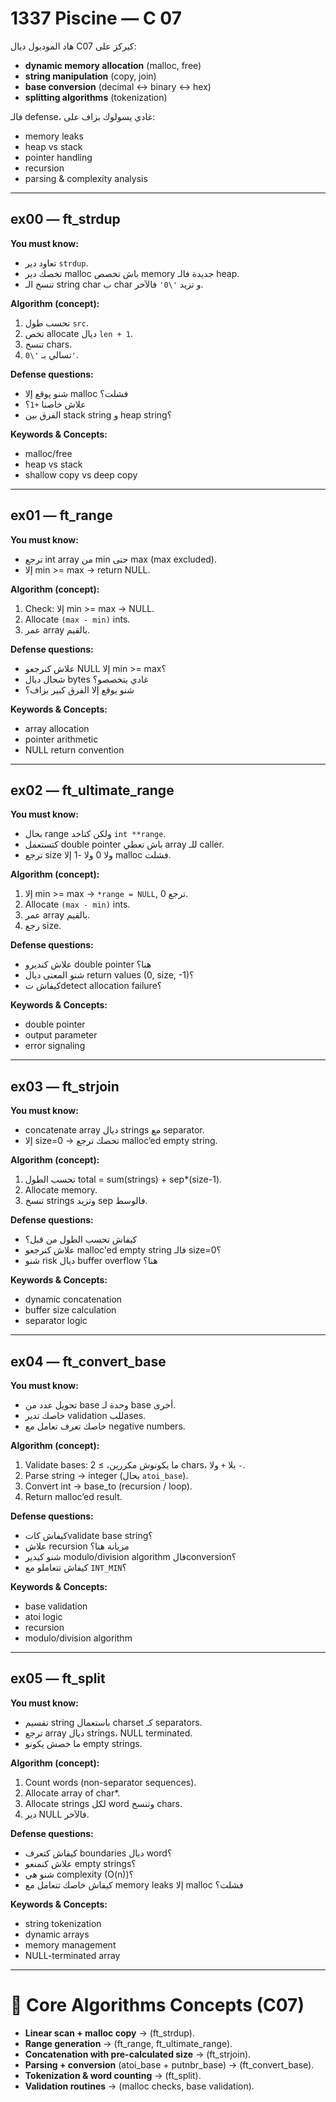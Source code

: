 # 1337 Piscine — C 07

هاد الموديول ديال C07 كيركز على:  
- **dynamic memory allocation** (malloc, free)  
- **string manipulation** (copy, join)  
- **base conversion** (decimal ↔ binary ↔ hex)  
- **splitting algorithms** (tokenization)  

فالـ defense، غادي يسولوك بزاف على:  
- memory leaks  
- heap vs stack  
- pointer handling  
- recursion  
- parsing & complexity analysis  

---

## ex00 — ft_strdup
**You must know:**  
- تعاود دير `strdup`.  
- تخصك دير malloc باش تخصص memory جديدة فالـ heap.  
- تنسخ الـ string char ب char و تزيد `'\0'` فالآخر.  

**Algorithm (concept):**  
1. تحسب طول `src`.  
2. تخص allocate ديال `len + 1`.  
3. تنسخ chars.  
4. تسالي بـ `'\0'`.  

**Defense questions:**  
- شنو يوقع إلا malloc فشلت؟  
- علاش خاصنا `+1`؟  
- الفرق بين stack string و heap string؟  

**Keywords & Concepts:**  
- malloc/free  
- heap vs stack  
- shallow copy vs deep copy  

---

## ex01 — ft_range
**You must know:**  
- ترجع int array من min حتى max (max excluded).  
- إلا min >= max → return NULL.  

**Algorithm (concept):**  
1. Check: إلا min >= max → NULL.  
2. Allocate `(max - min)` ints.  
3. عمر array بالقيم.  

**Defense questions:**  
- علاش كنرجعو NULL إلا min >= max؟  
- شحال ديال bytes غادي يتخصصو؟  
- شنو يوقع إلا الفرق كبير بزاف؟  

**Keywords & Concepts:**  
- array allocation  
- pointer arithmetic  
- NULL return convention  

---

## ex02 — ft_ultimate_range
**You must know:**  
- بحال range ولكن كتاخد `int **range`.  
- كتستعمل double pointer باش تعطي array للـ caller.  
- ترجع size ولا 0 ولا -1 إلا malloc فشلت.  

**Algorithm (concept):**  
1. إلا min >= max → `*range = NULL`, ترجع 0.  
2. Allocate `(max - min)` ints.  
3. عمر array بالقيم.  
4. رجع size.  

**Defense questions:**  
- علاش كنديرو double pointer هنا؟  
- شنو المعنى ديال return values (0, size, -1)؟  
- كيفاش تdetect allocation failure؟  

**Keywords & Concepts:**  
- double pointer  
- output parameter  
- error signaling  

---

## ex03 — ft_strjoin
**You must know:**  
- concatenate array ديال strings مع separator.  
- إلا size=0 → تخصك ترجع malloc’ed empty string.  

**Algorithm (concept):**  
1. تحسب الطول total = sum(strings) + sep*(size-1).  
2. Allocate memory.  
3. تنسخ strings وتزيد sep فالوسط.  

**Defense questions:**  
- كيفاش تحسب الطول من قبل؟  
- علاش كنرجعو malloc'ed empty string فالـ size=0؟  
- شنو risk ديال buffer overflow هنا؟  

**Keywords & Concepts:**  
- dynamic concatenation  
- buffer size calculation  
- separator logic  

---

## ex04 — ft_convert_base
**You must know:**  
- تحويل عدد من base وحدة لـ base أخرى.  
- خاصك تدير validation للبases.  
- خاصك تعرف تعامل مع negative numbers.  

**Algorithm (concept):**  
1. Validate bases: ما يكونوش مكررين، ≥ 2 chars، بلا `+` ولا `-`.  
2. Parse string → integer (بحال `atoi_base`).  
3. Convert int → base_to (recursion / loop).  
4. Return malloc’ed result.  

**Defense questions:**  
- كيفاش كاتvalidate base string؟  
- علاش recursion مزيانة هنا؟  
- شنو كيدير modulo/division algorithm فالconversion؟  
- كيفاش تتعاملو مع `INT_MIN`؟  

**Keywords & Concepts:**  
- base validation  
- atoi logic  
- recursion  
- modulo/division algorithm  

---

## ex05 — ft_split
**You must know:**  
- تقسيم string باستعمال charset كـ separators.  
- ترجع array ديال strings، NULL terminated.  
- ما خصش يكونو empty strings.  

**Algorithm (concept):**  
1. Count words (non-separator sequences).  
2. Allocate array of char\*.  
3. Allocate strings لكل word وتنسخ chars.  
4. دير NULL فالآخر.  

**Defense questions:**  
- كيفاش كتعرف boundaries ديال word؟  
- علاش كنمنعو empty strings؟  
- شنو هي complexity (O(n))؟  
- كيفاش خاصك تتعامل مع memory leaks إلا malloc فشلت؟  

**Keywords & Concepts:**  
- string tokenization  
- dynamic arrays  
- memory management  
- NULL-terminated array  

---

# 🧰 Core Algorithms Concepts (C07)

- **Linear scan + malloc copy** → (ft_strdup).  
- **Range generation** → (ft_range, ft_ultimate_range).  
- **Concatenation with pre-calculated size** → (ft_strjoin).  
- **Parsing + conversion** (atoi_base + putnbr_base) → (ft_convert_base).  
- **Tokenization & word counting** → (ft_split).  
- **Validation routines** → (malloc checks, base validation).  
